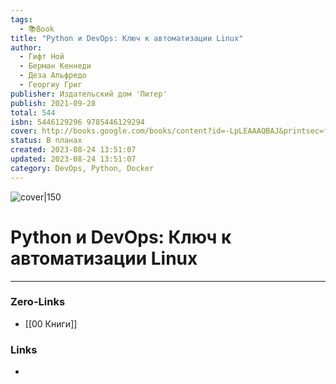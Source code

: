 ```yaml
---
tags:
  - 📚Book
title: "Python и DevOps: Ключ к автоматизации Linux"
author:
  - Гифт Ной
  - Берман Кеннеди
  - Деза Альфредо
  - Георгиу Григ
publisher: Издательский дом 'Питер'
publish: 2021-09-28
total: 544
isbn: 5446129296 9785446129294
cover: http://books.google.com/books/content?id=-LpLEAAAQBAJ&printsec=frontcover&img=1&zoom=1&edge=curl&source=gbs_api
status: В планах
created: 2023-08-24 13:51:07
updated: 2023-08-24 13:51:07
category: DevOps, Python, Docker
---
```


![cover|150](http://books.google.com/books/content?id=-LpLEAAAQBAJ&printsec=frontcover&img=1&zoom=1&edge=curl&source=gbs_api)

# Python и DevOps: Ключ к автоматизации Linux

___
### Zero-Links
- [[00 Книги]]

### Links
-